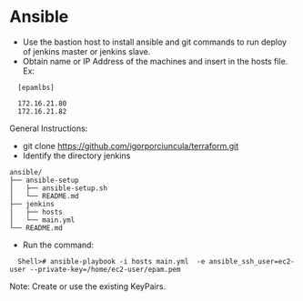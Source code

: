 # Ansible

- Use the bastion host to install ansible and git commands to run deploy of jenkins master or jenkins slave.
- Obtain name or IP Address of the machines and insert in the hosts file. Ex:

```
  [epamlbs]
  
  172.16.21.80
  172.16.21.82
```

 General Instructions:
  - git clone https://github.com/igorporciuncula/terraform.git
  - Identify the directory jenkins
  ```
  ansible/
├── ansible-setup
│   ├── ansible-setup.sh
│   └── README.md
├── jenkins
│   ├── hosts
│   └── main.yml
└── README.md
```
- Run the command:
```
  Shell># ansible-playbook -i hosts main.yml  -e ansible_ssh_user=ec2-user --private-key=/home/ec2-user/epam.pem

```
  Note: Create or use the existing KeyPairs.

